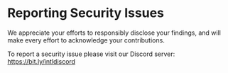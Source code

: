 # Reporting Security Issues

We appreciate your efforts to responsibly disclose your findings, and will make every effort to acknowledge your contributions.

To report a security issue please visit our Discord server: https://bit.ly/intldiscord
